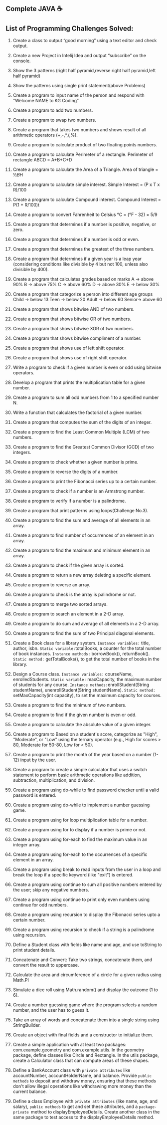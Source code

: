 Complete JAVA ☕ 
---------------------------------------------
List of Programming Challenges Solved:                                                                        
---------------------------------------------

1.	Create a class to output “good morning” using a text editor and check output.

2.	Create a new Project in Intelij Idea and output “subscribe” on the console.

3.	Show the 3 patterns (right half pyramid,reverse right half pyramid,left half pyramid)

4.	Show the patterns using single print statement(above Problems)

5.	Create a program to input name of the person and respond with ”Welcome NAME to KG Coding”

6.	Create a program to add two numbers.

7.	Create a program to swap two numbers. 

8.	Create a program that takes two numbers and shows result of all arithmetic operators (+,-,*,/,%).

9.	Create a program to calculate product of two floating points numbers.

10.	Create a program to calculate Perimeter of a rectangle. 
      Perimeter of rectangle ABCD = A+B+C+D

11.	Create a program to calculate the Area of a Triangle. 
                 Area of triangle = ½*B*H

12.	Create a program to calculate simple interest.
            Simple Interest = (P x T x R)/100 

13.	Create a program to calculate Compound interest.
         Compound Interest = P(1 + R/100)t

14.	Create a program to convert Fahrenheit to Celsius
                   °C = (°F - 32) × 5/9

15.	Create a program that determines if a number is positive, negative, or zero.

16.	Create a program that determines if a number is odd or even.

17.	 Create a program that determines the greatest of the three numbers.

18.	Create a program that determines if a given year is a leap year (considering conditions like divisible by 4 but not 100, unless also divisible by 400).

19.	Create a program that calculates grades based on marks 
      A -> above 90%                        B -> above 75%
      C -> above 60%                        D -> above 30%
      E -> below 30%

20.	Create a program that categorize a person into different age groups Child 
      -> below 13                    Teen -> below 20
      Adult -> below 60              Senior-> above 60

21.	Create a program that shows bitwise AND of two numbers.

22.	Create a program that shows bitwise OR of two numbers.

23.	Create a program that shows bitwise XOR of two numbers.

24.	Create a program that shows bitwise compliment of a number.

25.	Create a program that shows use of left shift operator.

26.	Create a program that shows use of right shift operator.

27.	Write a program to check if a given number is even or odd using bitwise operators.

28.	Develop a program that prints the multiplication table for a given number.

29.	Create a program to sum all odd numbers from 1 to a specified number N.

30.	Write a function that calculates the factorial of a given number.

31.	Create a program that computes the sum of the digits of an integer.

32.	Create a program to find the Least Common Multiple (LCM) of two numbers.

33.	Create a program to find the Greatest Common Divisor (GCD) of two integers.

34.	Create a program to check whether a given number is prime.

35.	Create a program to reverse the digits of a number.

36.	Create a program to print the Fibonacci series up to a certain number.

37.	Create a program to check if a number is an Armstrong number.

38.	Create a program to verify if a number is a palindrome.

39.	Create a program that print patterns using loops(Challenge No.3). 

40.	Create a program to find the sum and average of all elements in an array.

41.	Create a program to find number of occurrences of an element in an array.

42.	Create a program to find the maximum and minimum element in an array.

43.	Create a program to check if the given array is sorted.

44.	Create a program to return a new array deleting a specific element.

45.	Create a program to reverse an array.

46.	Create a program to check is the array is palindrome or not.

47.	Create a program to merge two sorted arrays.

48.	Create a program to search an element in a 2-D array.

49.	Create a program to do sum and average of all elements in a 2-D array.

50.	Create a program to find the sum of two Principal diagonal elements.

51.	Create a Book class for a library system.
      ``Instance variables:`` title, author, isbn.
      ``Static variable:``totalBooks, a counter for the total number of book instances.
      ``Instance methods:`` borrowBook(), returnBook().
      ``Static method:`` getTotalBooks(), to get the total number of books in the library.

52.	Design a Course class.
      ``Instance variables:`` courseName, enrolledStudents.
      ``Static variable:`` maxCapacity, the maximum number of students for any course.
      ``Instance methods:``enrollStudent(String studentName), unenrollStudent(String studentName).
     ``Static method:`` setMaxCapacity(int capacity), to set the maximum capacity for courses.

53.   Create a program to find the minimum of two numbers.

54.   Create a program to find if the given number is even or odd.

55.   Create a program to calculate the absolute value of a given integer.

56.   Create a program to Based on a student's score, categorize as "High", "Moderate", or "Low" using the ternary operator (e.g., High for scores > 80, Moderate for 50-80, Low for < 50).

57.   Create a program to print the month of the year based on a number (1-12) input by the user.

58.   Create a program to create a simple calculator that uses a switch statement to perform basic arithmetic operations like addition, subtraction, multiplication, and division.

59.   Create a program using do-while to find password checker until a valid password is entered.

60.   Create a program using do-while to implement a number guessing game.

61.   Create a program using for loop multiplication table for a number.

62.   Create a program using for to display if a number is prime or not.

63.   Create a program using for-each to find the maximum value in an integer array.

64.   Create a program using for-each to the occurrences of a specific element in an array.

65.   Create a program using break to read inputs from the user in a loop and break the loop if a specific keyword (like "exit") is entered.

66.   Create a program using continue to sum all positive numbers entered by the user; skip any negative numbers.

67.   Create a program using continue to print only even numbers using continue for odd numbers.

68.   Create a program using recursion to display the Fibonacci series upto a certain number.

69.   Create a program using recursion to check if a string is a palindrome using recursion.

70.   Define a Student class with fields like name and age, and use toString to print student details.

71.   Concatenate and Convert: Take two strings, concatenate them, and convert the result to uppercase.

72.   Calculate the area and circumference of a circle for a given radius using Math.PI

73.   Simulate a dice roll using Math.random() and display the outcome (1 to 6).

74.   Create a number guessing game where the program selects a random number, and the user has to guess it.

75.   Take an array of words and concatenate them into a single string using StringBuilder.

76.   Create an object with final fields and a constructor to initialize them.

77.   Create a simple application with at least two packages: com.example.geometry and com.example.utils. In the geometry package, define classes like Circle and Rectangle. In the utils package, create a Calculator class that can compute areas of these shapes.

78.   Define a BankAccount class with ``private attributes`` like accountNumber, accountHolderName, and balance. Provide ``public methods`` to deposit and withdraw money, ensuring that these methods don't allow illegal operations like withdrawing more money than the current balance.

79.   Define a class Employee with ``private attributes`` (like name, age, and salary), ``public methods`` to get and set these attributes, and a ``package-private ``method to displayEmployeeDetails. Create another class in the same package to test access to the displayEmployeeDetails method.